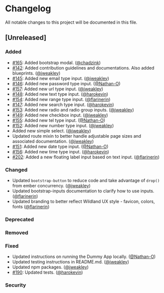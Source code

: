 # Changelog
All notable changes to this project will be documented in this file.

## [Unreleased]
### Added
  * [#165](https://github.com/wildland/ember-bootstrap-controls/issues/165): Added bootstrap modal. ([@chadzink][])
  * [#142](https://github.com/wildland/ember-bootstrap-controls/issues/142): Added contribution guidelines and documentations. Also added blueprints. ([@jweakley][])
  * [#145](https://github.com/wildland/ember-bootstrap-controls/issues/145): Added new email type input. ([@jweakley][])
  * [#146](https://github.com/wildland/ember-bootstrap-controls/issues/146): Added new password type input. ([@Nathan-O][])
  * [#157](https://github.com/wildland/ember-bootstrap-controls/issues/157): Added new url type input. ([@jweakley][])
  * [#148](https://github.com/wildland/ember-bootstrap-controls/issues/148): Added new text type input. ([@harokevin][])
  * [#154](https://github.com/wildland/ember-bootstrap-controls/issues/154): Added new range type input. ([@flarinerin][])
  * [#147](https://github.com/wildland/ember-bootstrap-controls/issues/147): Added new search type input. ([@harokevin][])
  * [#153](https://github.com/wildland/ember-bootstrap-controls/issues/153): Added new radio and radio group inputs. ([@jweakley][])
  * [#149](https://github.com/wildland/ember-bootstrap-controls/issues/149): Added new checkbox input. ([@jweakley][])
  * [#155](https://github.com/wildland/ember-bootstrap-controls/issues/155): Added new tel type input. ([@Nathan-O][])
  * [#152](https://github.com/wildland/ember-bootstrap-controls/issues/152): Added new number type input. ([@jweakley][])
  * Added new simple select. ([@jweakley][])
  * Updated route mixin to better handle adjustable page sizes and associated documentation. ([@jweakley][])
  * [#151](https://github.com/wildland/ember-bootstrap-controls/issues/151): Added new date type input. ([@Nathan-O][])
  * [#156](https://github.com/wildland/ember-bootstrap-controls/issues/156): Added new time type input. ([@harokevin][])
  * [#202](https://github.com/wildland/ember-bootstrap-controls/issues/202): Added a new floating label input based on text input. ([@flarinerin][])
### Changed
  * Updated `bootstrap-button` to reduce code and take advantage of `drop()` from ember concurrency. ([@jweakley][])
  * Updated bootstrap-inputs documentation to clarify how to use inputs. ([@flarinerin][])
  * Updated branding to better reflect Wildland UX style - favicon, colors, fonts ([@flarinerin][])
### Deprecated
### Removed
### Fixed
  * Updated instructions on running the Dummy App locally. ([@Nathan-O][])
  * Updated testing instructions in README.md. ([@jweakley][])
  * Updated npm packages. ([@jweakley][])
  * [#190](https://github.com/wildland/ember-bootstrap-controls/issues/190): Updated tests. ([@harokevin][])
### Security

[@jweakley]: https://github.com/jweakley
[@Nathan-O]: https://github.com/Nathan-O
[@harokevin]: https://github.com/harokevin
[@flarinerin]: http://github.com/flarinerin
[@chadzink]: https://github.com/chadzink
